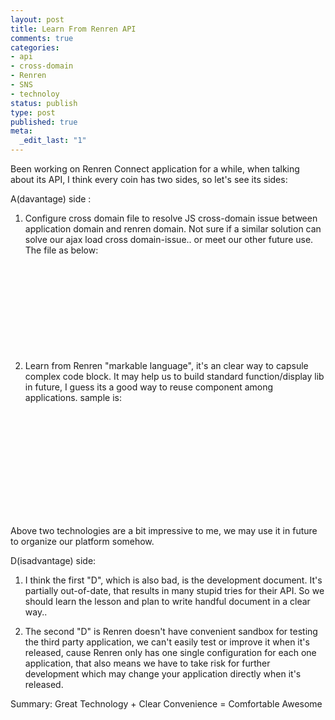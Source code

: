 ```yaml
--- 
layout: post
title: Learn From Renren API
comments: true
categories: 
- api
- cross-domain
- Renren
- SNS
- technoloy
status: publish
type: post
published: true
meta: 
  _edit_last: "1"
---
```

Been working on Renren Connect application for a while, when talking about its API, I think every coin has two sides, so let's see its sides:

A(davantage) side :
1. Configure cross domain file to resolve JS cross-domain issue between application domain and renren domain. Not sure if a similar solution can solve our ajax load cross domain-issue.. or meet our other future use. The file as below:
<code lang="html">
<!DOCTYPE html PUBLIC "-//W3C//DTD XHTML 1.0 Transitional//EN" "http://www.w3.org/TR/xhtml1/DTD/xhtml1-transitional.dtd">
<html xmlns="http://www.w3.org/1999/xhtml" >
<head>
    <meta http-equiv="Content-Type" content="text/html; charset=UTF-8" />
</head>
<body>
<script src="http://static.connect.renren.com/js/v1.0/XdCommReceiver.jsp" type="text/javascript"></script>
</body>
</html>
</code>

2. Learn from Renren "markable language", it's an clear way to capsule complex code block. It may help us to build standard function/display lib in future, I guess its a good way to reuse component among applications. sample is:
<code lang="html">
<!DOCTYPE html PUBLIC "-//W3C//DTD XHTML 1.0 Transitional//EN" "http://www.w3.org/TR/xhtml1/DTD/xhtml1-transitional.dtd">
<html xmlns="http://www.w3.org/1999/xhtml" xmlns:xn="http:///www.renren.com/2009/xnml">
<head>
  <meta http-equiv="Content-Type" content="text/html; charset=UTF-8" />
  <title>Renren Connect</title>
</head>
<body>
  <xn:login-button autologoutlink="true"></xn:login-button>
  <script type="text/javascript" src="http://static.connect.renren.com/js/v1.0/FeatureLoader.jsp"></script>
  <script type="text/javascript">
    XN_RequireFeatures(["EXNML"], function()
    {
      XN.Main.init("16356ddc758343a39400837e79f1a18e", "/xd_receiver.html");
    });
</script>
</body>
</html>
</code>
Above two technologies are a bit impressive to me, we may use it in future to organize our platform somehow.

D(isadvantage) side:
1. I think the first "D", which is also bad, is the development document. It's partially out-of-date, that results in many stupid tries for their API. So we should learn the lesson and plan to write handful document in a clear way..

2. The second "D" is Renren doesn't have convenient sandbox for testing the third party application, we can't easily test or improve it when it's released, cause Renren only has one single configuration for each one application, that also means we have to take risk for further development which may change your application directly when it's released.

Summary:
Great Technology + Clear Convenience = Comfortable Awesome
